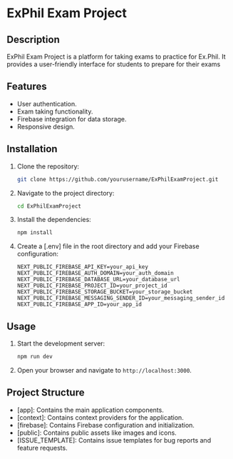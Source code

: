 # ExPhil Exam Project

## Description
ExPhil Exam Project is a platform for taking exams to practice for Ex.Phil. It provides a user-friendly interface for students to prepare for their exams

## Features
- User authentication.
- Exam taking functionality.
- Firebase integration for data storage.
- Responsive design.

## Installation

1. Clone the repository:
    ```sh
    git clone https://github.com/yourusername/ExPhilExamProject.git
    ```

2. Navigate to the project directory:
    ```sh
    cd ExPhilExamProject
    ```

3. Install the dependencies:
    ```sh
    npm install
    ```

4. Create a [.env] file in the root directory and add your Firebase configuration:
    ```env
    NEXT_PUBLIC_FIREBASE_API_KEY=your_api_key
    NEXT_PUBLIC_FIREBASE_AUTH_DOMAIN=your_auth_domain
    NEXT_PUBLIC_FIREBASE_DATABASE_URL=your_database_url
    NEXT_PUBLIC_FIREBASE_PROJECT_ID=your_project_id
    NEXT_PUBLIC_FIREBASE_STORAGE_BUCKET=your_storage_bucket
    NEXT_PUBLIC_FIREBASE_MESSAGING_SENDER_ID=your_messaging_sender_id
    NEXT_PUBLIC_FIREBASE_APP_ID=your_app_id
    ```

## Usage

1. Start the development server:
    ```sh
    npm run dev
    ```

2. Open your browser and navigate to `http://localhost:3000`.

## Project Structure

- [app]: Contains the main application components.
- [context]: Contains context providers for the application.
- [firebase]: Contains Firebase configuration and initialization.
- [public]: Contains public assets like images and icons.
- [ISSUE_TEMPLATE]: Contains issue templates for bug reports and feature requests.

